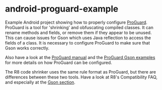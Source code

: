 # android-proguard-example

Example Android project showing how to properly configure [ProGuard](https://www.guardsquare.com/proguard).
ProGuard is a tool for 'shrinking' and obfuscating compiled classes. It can rename methods and fields,
or remove them if they appear to be unused. This can cause issues for Gson which uses Java reflection to
access the fields of a class. It is necessary to configure ProGuard to make sure that Gson works correctly.

Also have a look at the [ProGuard manual](https://www.guardsquare.com/manual/configuration/usage#keepoverview)
and the [ProGuard Gson examples](https://www.guardsquare.com/manual/configuration/examples#gson) for more
details on how ProGuard can be configured.

The R8 code shrinker uses the same rule format as ProGuard, but there are differences between these two
tools. Have a look at R8's Compatibility FAQ, and especially at the [Gson section](https://r8.googlesource.com/r8/+/refs/heads/main/compatibility-faq.md#gson).
